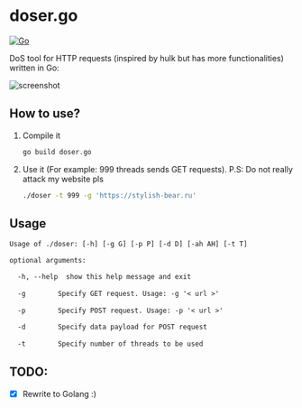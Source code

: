 # doser.go

[![Go](https://github.com/stylish-bear/doser.go/actions/workflows/go.yml/badge.svg)](https://github.com/stylish-bear/doser.go/actions/workflows/go.yml)

DoS tool for HTTP requests (inspired by hulk but has more functionalities) written in Go:

![screenshot](./screenshot.png)

## How to use?
1. Compile it
   ```bash
   go build doser.go
   ```
2. Use it (For example: 999 threads sends GET requests). P.S: Do not really attack my website pls
   ```bash
   ./doser -t 999 -g 'https://stylish-bear.ru'
   ```


## Usage
```txt
Usage of ./doser: [-h] [-g G] [-p P] [-d D] [-ah AH] [-t T]

optional arguments:

  -h, --help  show this help message and exit
  
  -g        Specify GET request. Usage: -g '< url >'
  
  -p        Specify POST request. Usage: -p '< url >'
  
  -d        Specify data payload for POST request
  
  -t        Specify number of threads to be used
```

## TODO:
- [X] Rewrite to Golang :)
